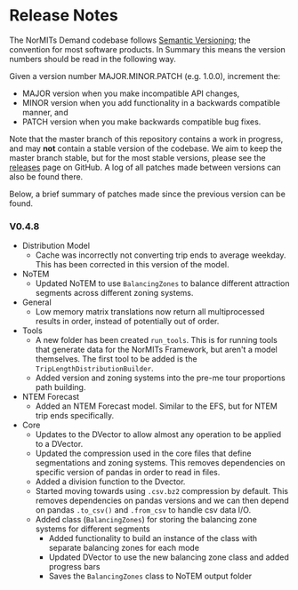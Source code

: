 # Release Notes

The NorMITs Demand codebase follows [Semantic Versioning](https://semver.org/); the convention
for most software products. In Summary this means the version numbers should be read in the 
following way.

Given a version number MAJOR.MINOR.PATCH (e.g. 1.0.0), increment the:

- MAJOR version when you make incompatible API changes,
- MINOR version when you add functionality in a backwards compatible manner, and
- PATCH version when you make backwards compatible bug fixes.

Note that the master branch of this repository contains a work in progress, and  may **not**
contain a stable version of the codebase. We aim to keep the master branch stable, but for the
most stable versions, please see the
[releases](https://github.com/Transport-for-the-North/NorMITs-Demand/releases)
page on GitHub. A log of all patches made between versions can also be found
there.

Below, a brief summary of patches made since the previous version can be found.

### V0.4.8
- Distribution Model
  - Cache was incorrectly not converting trip ends to average weekday.
    This has been corrected in this version of the model.
- NoTEM
  - Updated NoTEM to use `BalancingZones` to balance different attraction
    segments across different zoning systems.
- General
  - Low memory matrix translations now return all multiprocessed results in
    order, instead of potentially out of order.
- Tools
  - A new folder has been created `run_tools`. This is for running tools that 
    generate data for the NorMITs Framework, but aren't a model themselves.
    The first tool to be added is the `TripLengthDistributionBuilder`.
  - Added version and zoning systems into the pre-me tour proportions
    path building.
- NTEM Forecast
  - Added an NTEM Forecast model. Similar to the EFS, but for NTEM trip ends
    specifically.
- Core
  - Updates to the DVector to allow almost any operation to be applied to a 
    DVector.
  - Updated the compression used in the core files that define segmentations 
    and zoning systems. This removes dependencies on specific version of 
    pandas in order to read in files.
  - Added a division function to the Dvector.
  - Started moving towards using `.csv.bz2` compression by default.
    This removes dependencies on pandas versions and we can then depend on
    pandas `.to_csv()` and `.from_csv` to handle csv data I/O. 
  - Added class (`BalancingZones`) for storing the balancing zone systems for
    different segments
    - Added functionality to build an instance of the class with separate
      balancing zones for each mode
    - Updated DVector to use the new balancing zone class and added progress bars 
    - Saves the `BalancingZones` class to NoTEM output folder
